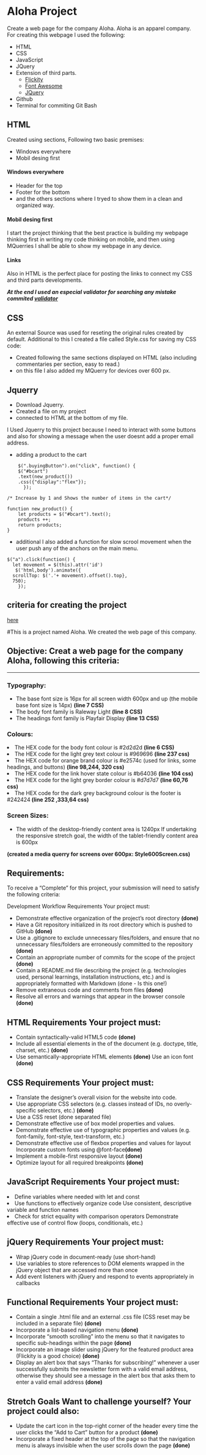 
# Aloha Project

Create a web page for the company Aloha. Aloha is an apparel company. For creating this webpage I used the following: 

* HTML
* CSS
* JavaScript
* JQuery
* Extension of third parts. 
  * [Flickity](https://flickity.metafizzy.co) 
  * [Font Awesome](https://fontawesome.com/)
  * [JQuery](https://jquery.com/)
* Github
* Terminal for commiting Git Bash

## HTML
Created using sections, Following two basic premises: 
* Windows everywhere
* Mobil desing first

#### Windows everywhere
* Header for the top
* Footer for the bottom
* and the others sections where I tryed to show them in a clean and organized way.

#### Mobil desing first
I start the project thinking that the best practice is building my webpage thinking first in writing my code thinking on mobile, and then using MQuerries I shall be able to show my webpage in any device. 

#### Links
Also in HTML is the perfect place for posting the links to connect my CSS and third parts developments. 

**_At the end I used an especial validator for searching any mistake commited [validator](https://validator.w3.org/nu/#textarea)_**



## CSS
An external Source was used for reseting the original rules created by default. 
Additional to this I created a file called Style.css for saving my CSS code: 

* Created following the same sections displayed on HTML (also including commentaries per section, easy to read.)
* on this file I also added my MQuerry for devices over 600 px. 


## Jquerry
* Download Jquerry.
* Created a file on my project 
* connected to HTML at the bottom of my file. 

I Used Jquerry to this project because I need to interact with some buttons and also for showing a message when the user doesnt add a proper email address. 

* adding a product to the cart 
```
    $(".buyingButton").on("click", function() {
    $("#bcart")
    .text(new_product())
    .css({"display":"flex"});
      });

/* Increase by 1 and Shows the number of items in the cart*/

function new_product() {
    let products = $("#bcart").text();
    products ++;
    return products;
}
```

* additional I also added a function for slow scrool movement when the user push any of the anchors on the main menu. 
```
$("a").click(function() {
  let movement = $(this).attr('id')
   $('html,body').animate({
  scrollTop: $('.'+ movement).offset().top},
  750);  
    });
```

## criteria for creating the project 




[here](https://alexanderhmagno.github.io/Aloha_Project/)

#This is a project named Aloha. We created the web page of this company.


<h2>Objective: Creat a web page for the company Aloha, following this criteria:</h2> 

<hr>

<h3>Typography:</h3> 

<ul>
<li>The base font size is 16px for all screen width 600px and up (the mobile base font size is 14px) <strong>(line 7 CSS)</strong></li> 
<li> The body font family is Raleway Light <strong>(line 8 CSS)</strong></li>
<li>The headings font family is Playfair Display <strong>(line 13 CSS)</strong></li> 

</ul>

<h3>Colours:</h3>

<ul>

</ul>
 <li>The HEX code for the body font colour is #2d2d2d <strong>(line 6 CSS)</strong></li>
 <li> The HEX code for the light grey text colour is #969696 <strong>(line 237 css)</strong></li>
 <li> The HEX code for orange brand colour is #e2574c (used for links, some headings, and buttons) <strong>(line 98,244, 320 css)</strong> </li> 
  <li>The HEX code for the link hover state colour is #b64036 <strong>(line 104 css)</strong> </li>
  <li>The HEX code for the light grey border colour is #d7d7d7 <strong>(line 60,76 css)</strong> </li>
  <li>The HEX code for the dark grey background colour is the footer is #242424<strong> (line 252 ,333,64 css)</strong></li> 
  </ul>

  <h3>Screen Sizes:</h3> 
  
  <ul>
  <li>The width of the desktop-friendly content area is 1240px If undertaking the responsive stretch goal, the width of the tablet-friendly content area is 600px</li>
  </ul> 
  <p><strong>(created a media querry for screens over 600px: Style600Screen.css)</strong></p> 
  
  <h2>Requirements:</h2> 
  <p>To receive a “Complete” for this project, your submission will need to satisfy the following criteria:</p> 
  
  <p>Development Workflow Requirements Your project must:</p>
  
  <ul>

   <li>Demonstrate effective organization of the project’s root directory <strong>(done)</strong></li>
   <li> Have a Git repository initialized in its root directory which is pushed to GitHub <strong>(done)</strong></li>
   <li> Use a .gitignore to exclude unnecessary files/folders, and ensure that no unnecessary files/folders are erroneously committed to the repository <strong>(done)</strong> </li>
   <li>Contain an appropriate number of commits for the scope of the project <strong>(done)</strong></li>
   <li> Contain a README.md file describing the project (e.g. technologies used, personal learnings, installation instructions, etc.) and is appropriately formatted with Markdown (done - Is this one!)</li>
   <li>Remove extraneous code and comments from files <strong>(done)</strong> </li>
   <li>Resolve all errors and warnings that appear in the browser console <strong>(done)</strong></li>

   </ul> 
   
   
   <h2>HTML Requirements Your project must:</h2> 
   <ul>
   <li>Contain syntactically-valid HTML5 code <strong>(done)</strong></li>
   
   <li>Include all essential elements in the of the document (e.g. doctype, title, charset, etc.) <strong>(done)</strong> </li>
   <li>Use semantically-appropriate HTML elements <strong>(done)</strong> Use an icon font <strong>(done)</strong></li> 
</ul>

   <h2>CSS Requirements Your project must:</h2> 
   <ul>
   <li>Translate the designer’s overall vision for the website into code.</li>
   <li>Use appropriate CSS selectors (e.g. classes instead of IDs, no overly-specific selectors, etc.) <strong>(done)</strong> </li>
   <li>Use a CSS reset (done separated file)</li>
   <li> Demonstrate effective use of box model properties and values. </li>
   <li>Demonstrate effective use of typographic properties and values (e.g. font-family, font-style, text-transform, etc.)</li>
   <li>Demonstrate effective use of flexbox properties and values for layout Incorporate custom fonts using @font-face<strong>(done)</strong></li>
   <li> Implement a mobile-first responsive layout <strong>(done)</strong></li>
   <li> Optimize layout for all required breakpoints <strong>(done)</strong></li> 
   </ul>
   <h2>JavaScript Requirements Your project must:</h2> <li>Define variables where needed with let and const </li>
   <li>Use functions to effectively organize code Use consistent, descriptive variable and function names</li>
   <li>Check for strict equality with comparison operators Demonstrate effective use of control flow (loops, conditionals, etc.)</li> 
   </ul>

   <h2>jQuery Requirements Your project must:</h2> 
   
   <ul>
   <li>Wrap jQuery code in document-ready (use short-hand)</li>
   <li> Use variables to store references to DOM elements wrapped in the jQuery object that are accessed more than once</li> 
   <li>Add event listeners with jQuery and respond to events appropriately in callbacks</li>
   </ul>

   <h2>Functional Requirements Your project must:</h2>
   <ul> 
   <li>Contain a single .html file and an external .css file (CSS reset may be included in a separate file) <strong>(done)</strong></li> 
   <li>Incorporate a list-based navigation menu <strong>(done)</strong> </li>
   <li>Incorporate “smooth scrolling” into the menu so that it navigates to specific sub-headings within the page <strong>(done)</strong> </li> 
   <li>Incorporate an image slider using jQuery for the featured product area (Flickity is a good choice) <strong>(done)</strong> </li>
   <li>Display an alert box that says “Thanks for subscribing!” whenever a user successfully submits the newsletter form with a valid email address, otherwise they should see a message in the alert box that asks them to enter a valid email address <strong>(done)</strong></li>
   </ul>

   <h2>Stretch Goals Want to challenge yourself? Your project could also:</h2> 
   <ul>
   <li>Update the cart icon in the top-right corner of the header every time the user clicks the “Add to Cart” button for a product <strong>(done)</strong></li>
   
   <li> Incorporate a fixed header at the top of the page so that the navigation menu is always invisible when the user scrolls down the page <strong>(done)</strong></li>
   </ul>
